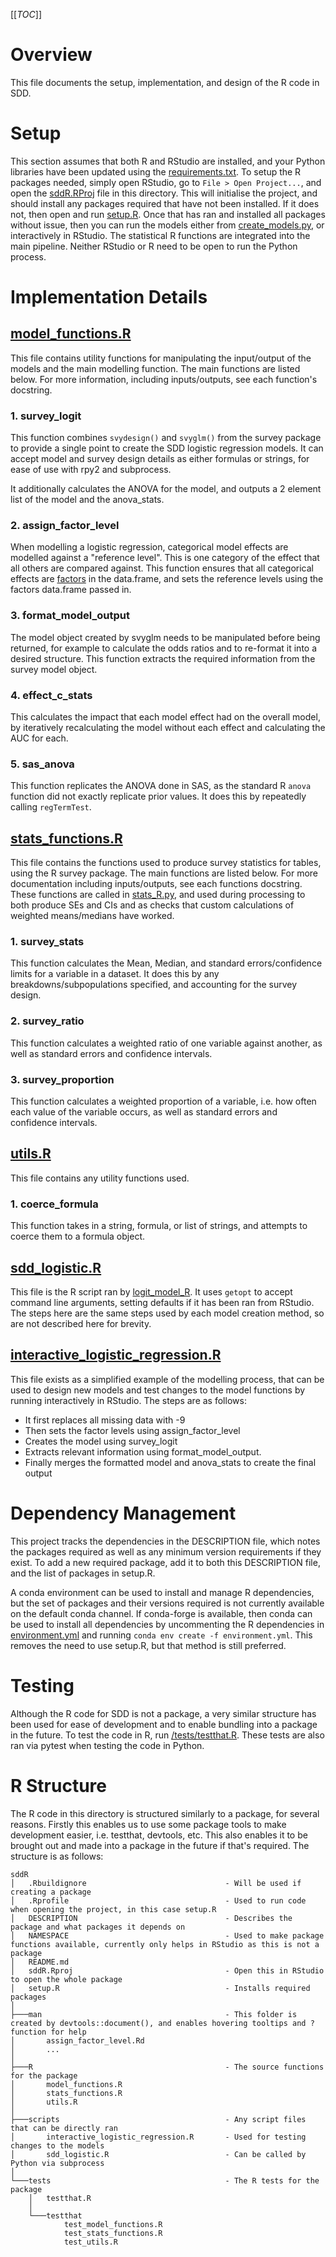 [[_TOC_]]

# Overview
This file documents the setup, implementation, and design of the R code in SDD.

# Setup
This section assumes that both R and RStudio are installed, and your Python libraries have been updated using the [requirements.txt](/requirements.txt). To setup the R packages needed, simply open RStudio, go to `File > Open Project...`, and open the [sddR.RProj](sddR.RProj) file in this directory. This will initialise the project, and should install any packages required that have not been installed. If it does not, then open and run [setup.R](setup.R). Once that has ran and installed all packages without issue, then you can run the models either from [create_models.py](sdd_code/create_models.py), or interactively in RStudio. The statistical R functions are integrated into the main pipeline. Neither RStudio or R need to be open to run the Python process.


# Implementation Details
## [model_functions.R](/R/model_functions.R)
This file contains utility functions for manipulating the input/output of the models and the main modelling function. The main functions are listed below. For more information, including inputs/outputs, see each function's docstring.

### 1. survey_logit

This function combines `svydesign()` and `svyglm()` from the survey package to provide a single point to create the SDD logistic regression models. It can accept model and survey design details as either formulas or strings, for ease of use with rpy2 and subprocess.

It additionally calculates the ANOVA for the model, and outputs a 2 element list of the model and the anova_stats.

### 2. assign_factor_level

When modelling a logistic regression, categorical model effects are modelled against a "reference level". This is one category of the effect that all others are compared against. This function ensures that all categorical effects are [factors](https://www.stat.berkeley.edu/~s133/factors.html) in the data.frame, and sets the reference levels using the factors data.frame passed in.

### 3. format_model_output

The model object created by svyglm needs to be manipulated before being returned, for example to calculate the odds ratios and to re-format it into a desired structure. This function extracts the required information from the survey model object.

### 4. effect_c_stats

This calculates the impact that each model effect had on the overall model, by iteratively recalculating the model without each effect and calculating the AUC for each.

### 5. sas_anova

This function replicates the ANOVA done in SAS, as the standard R `anova` function did not exactly replicate prior values. It does this by repeatedly calling `regTermTest`.

## [stats_functions.R](/R/stats_functions.R)

This file contains the functions used to produce survey statistics for tables, using the R survey package. The main functions are listed below. For more documentation including inputs/outputs, see each functions docstring. These functions are called in [stats_R.py](..\utilities\stats_R.py), and used during processing to both produce SEs and CIs and as checks that custom calculations of weighted means/medians have worked.

### 1. survey_stats

This function calculates the Mean, Median, and standard errors/confidence limits for a variable in a dataset. It does this by any breakdowns/subpopulations specified, and accounting for the survey design.

### 2. survey_ratio

This function calculates a weighted ratio of one variable against another, as well as standard errors and confidence intervals.

### 3. survey_proportion

This function calculates a weighted proportion of a variable, i.e. how often each value of the variable occurs, as well as standard errors and confidence intervals.

## [utils.R](/R/utils.R)

This file contains any utility functions used.

### 1. coerce_formula

This function takes in a string, formula, or list of strings, and attempts to coerce them to a formula object.

## [sdd_logistic.R](/scripts/sdd_logistic.R)
This file is the R script ran by [logit_model_R](sdd_code/models/logit_model_R.py). It uses `getopt` to accept command line arguments, setting defaults if it has been ran from RStudio. The steps here are the same steps used by each model creation method, so are not described here for brevity.

## [interactive_logistic_regression.R](/scripts/interactive_logistic_regression.R)
This file exists as a simplified example of the modelling process, that can be used to design new models and test changes to the model functions by running interactively in RStudio. The steps are as follows:
- It first replaces all missing data with -9
- Then sets the factor levels using assign_factor_level
- Creates the model using survey_logit
- Extracts relevant information using format_model_output.
- Finally merges the formatted model and anova_stats to create the final output

# Dependency Management
This project tracks the dependencies in the DESCRIPTION file, which notes the packages required as well as any minimum version requirements if they exist. To add a new required package, add it to both this DESCRIPTION file, and the list of packages in setup.R.

A conda environment can be used to install and manage R dependencies, but the set of packages and their versions required is not currently available on the default conda channel. If conda-forge is available, then conda can be used to install all dependencies by uncommenting the R dependencies in [environment.yml](/environment.yml) and running `conda env create -f environment.yml`. This removes the need to use setup.R, but that method is still preferred.

# Testing
Although the R code for SDD is not a package, a very similar structure has been used for ease of development and to enable bundling into a package in the future. To test the code in R, run [/tests/testthat.R](/tests/testthat.R). These tests are also ran via pytest when testing the code in Python.

# R Structure
The R code in this directory is structured similarly to a package, for several reasons. Firstly this enables us to use some package tools to make development easier, i.e. testthat, devtools, etc. This also enables it to be brought out and made into a package in the future if that's required. The structure is as follows:

```
sddR
│   .Rbuildignore                               - Will be used if creating a package
│   .Rprofile                                   - Used to run code when opening the project, in this case setup.R
│   DESCRIPTION                                 - Describes the package and what packages it depends on
│   NAMESPACE                                   - Used to make package functions available, currently only helps in RStudio as this is not a package
│   README.md
│   sddR.Rproj                                  - Open this in RStudio to open the whole package
│   setup.R                                     - Installs required packages
│
├───man                                         - This folder is created by devtools::document(), and enables hovering tooltips and ?function for help
│       assign_factor_level.Rd
│       ...
│
├───R                                           - The source functions for the package
│       model_functions.R
│       stats_functions.R
│       utils.R
│
├───scripts                                     - Any script files that can be directly ran
│       interactive_logistic_regression.R       - Used for testing changes to the models
│       sdd_logistic.R                          - Can be called by Python via subprocess
│
└───tests                                       - The R tests for the package
    │   testthat.R
    │
    └───testthat
            test_model_functions.R
            test_stats_functions.R
            test_utils.R
```